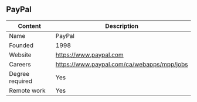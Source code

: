 ## PayPal

| Content         | Description                 |
| --------------- | --------------------------- |
| Name            | PayPal                      |
| Founded         | 1998                        |
| Website         | https://www.paypal.com      |
| Careers         | https://www.paypal.com/ca/webapps/mpp/jobs |
| Degree required | Yes                         |
| Remote work     | Yes                         |
